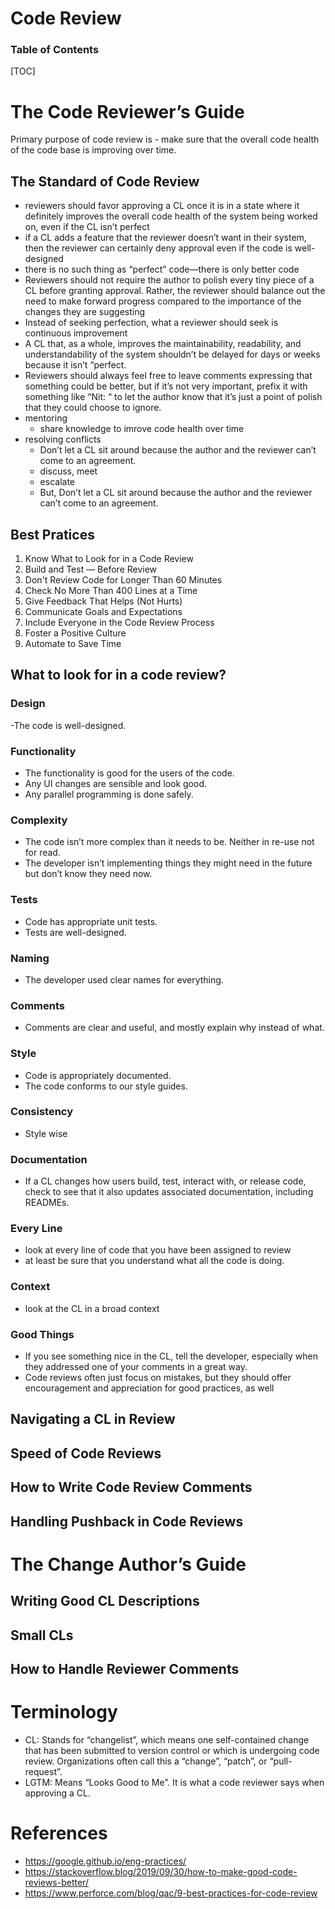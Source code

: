# Code Review

<h3>Table of Contents</h3>
[TOC]

# The Code Reviewer’s Guide

Primary purpose of code review is - make sure that the overall code health of the code base is improving over time.

## The Standard of Code Review
- reviewers should favor approving a CL once it is in a state where it definitely improves the overall code health of the system being worked on, even if the CL isn’t perfect
- if a CL adds a feature that the reviewer doesn’t want in their system, then the reviewer can certainly deny approval even if the code is well-designed
- there is no such thing as “perfect” code—there is only better code
- Reviewers should not require the author to polish every tiny piece of a CL before granting approval. Rather, the reviewer should balance out the need to make forward progress compared to the importance of the changes they are suggesting
- Instead of seeking perfection, what a reviewer should seek is continuous improvement
- A CL that, as a whole, improves the maintainability, readability, and understandability of the system shouldn’t be delayed for days or weeks because it isn’t “perfect.
- Reviewers should always feel free to leave comments expressing that something could be better, but if it’s not very important, prefix it with something like “Nit: “ to let the author know that it’s just a point of polish that they could choose to ignore.
- mentoring
    - share knowledge to imrove code health over time
- resolving conflicts
    - Don’t let a CL sit around because the author and the reviewer can’t come to an agreement.
    - discuss, meet
    - escalate
    - But, Don’t let a CL sit around because the author and the reviewer can’t come to an agreement.

## Best Pratices
1. Know What to Look for in a Code Review
2. Build and Test — Before Review
3. Don't Review Code for Longer Than 60 Minutes
4. Check No More Than 400 Lines at a Time
5. Give Feedback That Helps (Not Hurts)
6. Communicate Goals and Expectations
7. Include Everyone in the Code Review Process
8. Foster a Positive Culture
9. Automate to Save Time

## What to look for in a code review?
### Design
-The code is well-designed.

### Functionality
- The functionality is good for the users of the code.
- Any UI changes are sensible and look good.
- Any parallel programming is done safely.
### Complexity
- The code isn’t more complex than it needs to be. Neither in re-use not for read.
- The developer isn’t implementing things they might need in the future but don’t know they need now.

### Tests
- Code has appropriate unit tests.
- Tests are well-designed.

### Naming
- The developer used clear names for everything.

### Comments
- Comments are clear and useful, and mostly explain why instead of what.

### Style
- Code is appropriately documented.
- The code conforms to our style guides.

### Consistency
- Style wise

### Documentation
- If a CL changes how users build, test, interact with, or release code, check to see that it also updates associated documentation, including READMEs.

### Every Line

- look at every line of code that you have been assigned to review
- at least be sure that you understand what all the code is doing.

### Context
- look at the CL in a broad context

### Good Things
- If you see something nice in the CL, tell the developer, especially when they addressed one of your comments in a great way. 
- Code reviews often just focus on mistakes, but they should offer encouragement and appreciation for good practices, as well


## Navigating a CL in Review
## Speed of Code Reviews
## How to Write Code Review Comments
## Handling Pushback in Code Reviews

# The Change Author’s Guide

## Writing Good CL Descriptions
## Small CLs
## How to Handle Reviewer Comments


# Terminology

- CL: Stands for “changelist”, which means one self-contained change that has been submitted to version control or which is undergoing code review. Organizations often call this a “change”, “patch”, or “pull-request”.
- LGTM: Means “Looks Good to Me”. It is what a code reviewer says when approving a CL.

# References
- https://google.github.io/eng-practices/
- https://stackoverflow.blog/2019/09/30/how-to-make-good-code-reviews-better/
- https://www.perforce.com/blog/qac/9-best-practices-for-code-review
